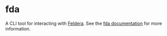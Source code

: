 # fda

A CLI tool for interacting with [Feldera](https://github.com/feldera/feldera).
See the [fda documentation](https://www.feldera.com/docs/api/cli) for more information.